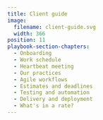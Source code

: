 ```yaml
---
title: Client guide
image:
  filename: client-guide.svg
  width: 366
position: 11
playbook-section-chapters:
  - Onboarding
  - Work schedule
  - Heartbeat meeting
  - Our practices
  - Agile workflows
  - Estimates and deadlines
  - Testing and automation
  - Delivery and deployment
  - What's in a rate?
---
```

